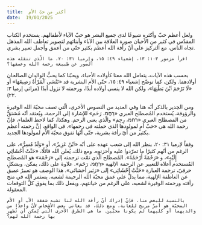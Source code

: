 ```yaml
---
title:  أكثر من حبّ الأم
date:  19/01/2025
---
```


ولعل أعظم حبّ وأكثره شيوعًا لدى جميع البشر هو حبّ الآباء لأطفالهم. يستخدم الكتاب المقدّس في كثير من الأحيان صورة العلاقة بين الآباء وأبنائهم لتصوير تعاطف الله المذهل تجاه الناس، مع التركيز على أنّ رأفة الله أعظم بكثير حتّى من أعمق وأجمل تعبير بشري.

`اقرأ مزمور ١٠٣: ١٣، إشعياء ٤٩: ١٥، وإرميا ٣١: ٢٠. ما الّذي تنقله هذه الصور عن طبيعة رحمة الله وعمقها؟`

بحسب هذه الآيات، يتعامل الله معنا كأولاده الأحباء، ويحبّنا كما يحبُّ الوالدان الصالحان أولادهما. ولكن، كما توضّح إشعياء ٤٩: ١٥، حتّى الأم البشرية قد «تَنْسَى ٱلْمَرْأَةُ رَضِيعَهَا» أو «لَا تَرْحَمَ ٱبْنَ بَطْنِهَا»، ولكن الله لا ينسى أولاده أبدًا، ورحمته لا تزول أبدًا (مراثي إرميا ٣: ٢٢).

ومن الجدير بالذكر أنّه هنا وفي العديد من النصوص الأخرى، الّتي تصف محبّةَ الله الوفيرة والرؤوفة، يُستخدم المُصطلح العبري «רַחֲמ، رَحَم» للإشارة إلى الرحمة، ويُعتقد أنّه مُشتقٌّ من المصطلح العبري «רחמ، رِحِم» والّذي يعني الرحم. وهكذا، كما لاحظ العلماء، فإنّ رحمة الله هي «حبّ أمٍ لمولودها الذي حملته في رحمها». في الواقع، إنَّ رحمته أعظم بكثير من أيّ رأفة بشرية، حتّى أنّها تفوق محبّة الأم لمولودها الجديد.

وفقاً لإرميا ٣١: ٢٠، ينظر الله إلى شعب عهده على أنّه «ٱبْنٌ عَزِيزٌ»، أو «وَلَدٌ مُسِرٌّ»، على الرغم من أنّهم كثيرًا ما تمرّدوا عليه وأحزنوه. ومع ذلك، يُعلن الله قائلًا، «حَنَّتْ أَحْشَائِي إِلَيْهِ»، و «رَحْمَةً أَرْحَمُهُ». المُصطلح الّذي تمّت ترجمته إلى «رَحْمَة» هو المُصطلح المُستخدم أعلاه للتعبير عن الرحمة الإلهية «רַחֲמ، رَحَم». علاوة على ذلك، يمكن، وبشكلٍ حرفيّ، ترجمة العبارة «حَنَّتْ أَحْشَائِي» إلى «زئير أحشائي». هذا الوصف هو تعبيرٌ عميق عن العاطفة الإلهية، مما يدلُّ على عمق محبّة الله الرحيمة لشعبه. يستمر الله في منح رأفته ورحمته الوفيرة لشعبه، على الرغم من خيانتهم، ويفعل ذلك بما يفوق كلَّ التوقعات المعقولة.

`بالنسبة للبعض منا، فإنّ إدراك أنّ رأفة الله لنا تشبه شفقة الأب أو الأم المحبّة هو أمرٌ مريح للغاية. ومع ذلك، قد يعاني بعض الأشخاص لأنّ واحدًا من والديهما أو كليهما لم يكونا محبّين. ما هي الطرق الأخرى الّتي يُمكن أن تُظهر بها رحمة الله لهم؟`